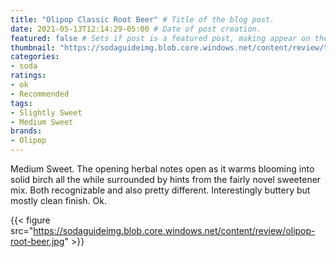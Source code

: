 ```yaml
---
title: "Olipop Classic Root Beer" # Title of the blog post.
date: 2021-05-13T12:14:29-05:00 # Date of post creation.
featured: false # Sets if post is a featured post, making appear on the home page side bar.
thumbnail: "https://sodaguideimg.blob.core.windows.net/content/review/thumbs/olipop-root-beer.jpg" # Sets thumbnail image appearing inside card on homepage.
categories:
- soda
ratings:
- ok
- Recommended
tags:
- Slightly Sweet
- Medium Sweet
brands:
- Olipop
---
```


Medium Sweet. The opening herbal notes open as it warms blooming into solid birch all the while surrounded by hints from the fairly novel sweetener mix. Both recognizable and also pretty different. Interestingly buttery but mostly clean finish. Ok.

{{< figure src="https://sodaguideimg.blob.core.windows.net/content/review/olipop-root-beer.jpg" >}}